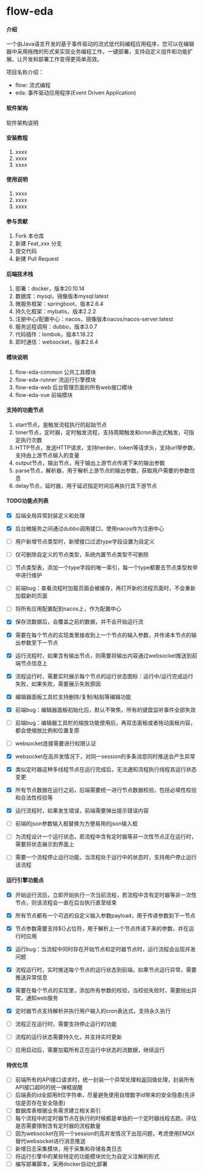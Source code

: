 # flow-eda

#### 介绍
一个由Java语言开发的基于事件驱动的流式低代码编程应用程序，您可以在编辑器中采用拖拽的形式来实现业务编程工作，一键部署，支持自定义组件和功能扩展。让开发和部署工作变得更简单高效。

项目名称介绍：
- flow: 流式编程
- eda: 事件驱动应用程序(Event Driven Application)

#### 软件架构
软件架构说明


#### 安装教程

1.  xxxx
2.  xxxx
3.  xxxx

#### 使用说明

1.  xxxx
2.  xxxx
3.  xxxx

#### 参与贡献

1.  Fork 本仓库
2.  新建 Feat_xxx 分支
3.  提交代码
4.  新建 Pull Request

#### 后端技术栈

1.  部署：docker，版本20.10.14
2.  数据库：mysql，镜像版本mysql:latest
3.  微服务框架：springboot，版本2.6.4
4.  持久化框架：mybatis，版本2.2.2
5.  注册中心/配置中心：nacos，镜像版本nacos/nacos-server:latest
6.  服务远程调用：dubbo，版本3.0.7
7.  代码插件：lombok，版本1.18.22
8.  即时通信：websocket，版本2.6.4

#### 模块说明

1.  flow-eda-common 公共工具模块
2.  flow-eda-runner 流运行引擎模块
3.  flow-eda-web 后台管理页面的所有web接口模块
4.  flow-eda-vue 前端模块

#### 支持的功能节点

1.  start节点，是触发流程执行的起始节点
2.  timer节点，定时器，定时触发流程，支持周期触发和cron表达式触发，可指定执行次数
3.  HTTP节点，发送HTTP请求，支持herder、token等请求头，支持url带参数，支持由上游节点输入的变量
4.  output节点，输出节点，用于输出上游节点传递下来的输出参数
5.  parse节点，解析器，用于解析上游节点的输出参数，获取用户需要的参数信息
6.  delay节点，延时器，用于延迟指定时间后再执行其下游节点

#### TODO功能点列表

- [x] 后端全局异常封装定义和处理
- [x] 后台微服务之间通过dubbo调用接口，使用nacos作为注册中心
- [ ] 用户新增节点类型时，新增接口过滤type字段设置为自定义
- [ ] 仅可删除自定义的节点类型，系统内置节点类型不可删除
- [ ] 节点类型表，添加一个type字段的唯一索引，每一个type都要去节点类型枚举中进行维护
- [ ] 前端bug：查看流程时加载页面会被缓存，再打开新的流程页面时，不会重新加载新的页面
- [ ] 将所有应用配置配到nacos上，作为配置中心
- [x] 保存流数据后，会覆盖之前的数据，并不会开始运行流
- [x] 需要在每个节点的实现类里接收到上一个节点的输入参数，并传递本节点的输出参数至下一节点
- [x] 运行流程时，如果含有输出节点，则需要将输出内容通过websocket推送到前端节点信息上
- [x] 流程运行时，需要实时展示每个节点的运行状态图标：运行中/运行完成运行失败，如果失败，需要展示失败原因
- [x] 编辑器面板工具栏支持删除/复制/粘贴等编辑功能
- [x] 前端bug：编辑器面板初始化后，默认不聚焦，所有的键盘监听事件全部失效
- [ ] 前端bug：编辑器工具栏的缩放功能使用后，再双击面板或者拖动面板内容，都会使缩放比例和位置复原
- [ ] websocket连接需要进行权限认证
- [x] websocket在高并发情况下，对同一session的多条消息同时推送会产生异常
- [x] 类似定时器这种多线程节点在运行完成后，无法通知流程执行线程其运行状态变更
- [x] 所有节点数据在运行之前，后端需要统一进行节点数据校验，包括必填性校验和合法性校验等
- [x] 运行流程时，如果发生错误，前端需要弹出提示错误内容
- [ ] 前端的json参数输入框替换为方便易用的json输入框
- [ ] 为流程设计一个运行状态，若流程中含有定时器等非一次性节点正在运行时，需要将状态展示到界面上
- [ ] 需要一个流程停止运行功能，当流程处于运行中的状态时，支持用户停止运行该流程


#### 运行引擎功能点

- [x] 开始运行流后，立即开始执行一次当前流程，若流程中含有定时器等非一次性节点，则该流程会一直在后台执行直至结束
- [x] 所有节点都有一个可选的自定义输入参数payload，用于传递参数到下一节点
- [x] 节点参数需要支持${}占位符，用于解析上一个节点传递下来的参数，并在运行时应用
- [x] 运行bug：当流程中同时存在开始节点和定时器节点时，运行流程会出现并发问题
- [x] 流程运行时，实时推送每个节点的运行状态到前端，如果节点运行异常，需要推送异常信息
- [x] 需要在每个节点的实现里，添加所有参数的校验，当校验失败时，需要抛出异常，通知web服务
- [x] 定时器节点支持解析并执行用户输入的cron表达式，支持永久执行
- [ ] 流程正在运行时，需要支持停止运行的功能
- [ ] 流程的运行状态需要持久化，并支持实时更新
- [ ] 应用启动后，需要加载所有正在运行中状态的流数据，继续运行


#### 待优化项

- [ ] 前端所有的API接口请求时，统一封装一个异常处理和返回值处理，封装所有API接口超时的统一弹框提醒
- [ ] 后端表的id全部用8位字符串，尽量避免使用自增数字id带来的安全隐患(先评估是否存在安全隐患)
- [ ] 数据库表根据业务需求建立相关索引
- [ ] 每个流程中的定时器节点在执行的时候都是单独的一个定时器线程去跑，评估是否需要限制含有定时器的流程数量
- [ ] 因为websocket在同一个session的高并发情况下出现问题，考虑使用EMQX替代websocket进行消息推送
- [ ] 新增日志采集模块，用于采集和存储各类日志
- [ ] 将运行引擎中的某些特定的功能模块优化为自定义注解的形式
- [ ] 编写部署脚本，采用docker自动化部署
